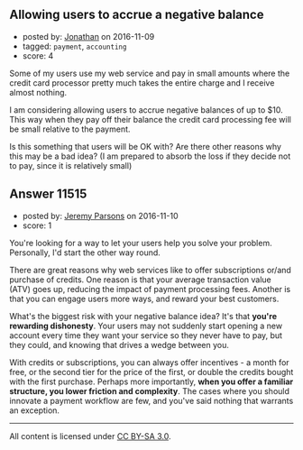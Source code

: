 ## Allowing users to accrue a negative balance

- posted by: [Jonathan](https://stackexchange.com/users/1247179/jonathan) on 2016-11-09
- tagged: `payment`, `accounting`
- score: 4

Some of my users use my web service and pay in small amounts where the credit card processor pretty much takes the entire charge and I receive almost nothing.

I am considering allowing users to accrue negative balances of up to $10. This way when they pay off their balance the credit card processing fee will be small relative to the payment.

Is this something that users will be OK with? Are there other reasons why this may be a bad idea? (I am prepared to absorb the loss if they decide not to pay, since it is relatively small)


## Answer 11515

- posted by: [Jeremy Parsons](https://stackexchange.com/users/497810/jeremy-parsons) on 2016-11-10
- score: 1

You're looking for a way to let your users help you solve your problem. Personally, I'd start the other way round.

There are great reasons why web services like to offer subscriptions or/and purchase of credits. One reason is that your average transaction value (ATV) goes up, reducing the impact of payment processing fees. Another is that you can engage users more ways, and reward your best customers.

What's the biggest risk with your negative balance idea? It's that **you're rewarding dishonesty**. Your users may not suddenly start opening a new account every time they want your service so they never have to pay, but they could, and knowing that drives a wedge between you. 

With credits or subscriptions, you can always offer incentives - a month for free, or the second tier for the price of the first, or double the credits bought with the first purchase. Perhaps more importantly, **when you offer a familiar structure, you lower friction and complexity**. The cases where you should innovate a payment workflow are few, and you've said nothing that warrants an exception.



---

All content is licensed under [CC BY-SA 3.0](https://creativecommons.org/licenses/by-sa/3.0/).
